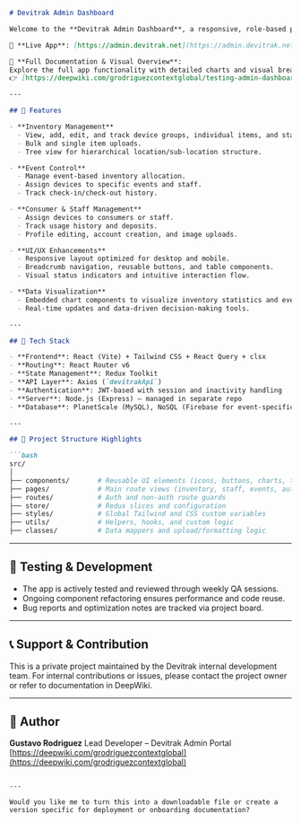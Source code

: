 
````markdown
# Devitrak Admin Dashboard

Welcome to the **Devitrak Admin Dashboard**, a responsive, role-based platform designed for internal management of inventory, events, consumer assignments, and staff operations. This dashboard is tailored for efficient oversight and streamlined control of logistics, devices, and organizational data across the Devitrak system.

🔗 **Live App**: [https://admin.devitrak.net](https://admin.devitrak.net)

📘 **Full Documentation & Visual Overview**:  
Explore the full app functionality with detailed charts and visual breakdowns on DeepWiki:  
👉 [https://deepwiki.com/grodriguezcontextglobal/testing-admin-dashboard](https://deepwiki.com/grodriguezcontextglobal/testing-admin-dashboard)

---

## 🚀 Features

- **Inventory Management**
  - View, add, edit, and track device groups, individual items, and status (e.g., assigned, available, lost).
  - Bulk and single item uploads.
  - Tree view for hierarchical location/sub-location structure.

- **Event Control**
  - Manage event-based inventory allocation.
  - Assign devices to specific events and staff.
  - Track check-in/check-out history.

- **Consumer & Staff Management**
  - Assign devices to consumers or staff.
  - Track usage history and deposits.
  - Profile editing, account creation, and image uploads.

- **UI/UX Enhancements**
  - Responsive layout optimized for desktop and mobile.
  - Breadcrumb navigation, reusable buttons, and table components.
  - Visual status indicators and intuitive interaction flow.

- **Data Visualization**
  - Embedded chart components to visualize inventory statistics and event status.
  - Real-time updates and data-driven decision-making tools.

---

## 🧰 Tech Stack

- **Frontend**: React (Vite) + Tailwind CSS + React Query + clsx
- **Routing**: React Router v6
- **State Management**: Redux Toolkit
- **API Layer**: Axios (`devitrakApi`)
- **Authentication**: JWT-based with session and inactivity handling
- **Server**: Node.js (Express) — managed in separate repo
- **Database**: PlanetScale (MySQL), NoSQL (Firebase for event-specific items)

---

## 📁 Project Structure Highlights

```bash
src/
│
├── components/       # Reusable UI elements (icons, buttons, charts, tables)
├── pages/            # Main route views (inventory, staff, events, auth)
├── routes/           # Auth and non-auth route guards
├── store/            # Redux slices and configuration
├── styles/           # Global Tailwind and CSS custom variables
├── utils/            # Helpers, hooks, and custom logic
├── classes/          # Data mappers and upload/formatting logic
````

---

## 🧪 Testing & Development

* The app is actively tested and reviewed through weekly QA sessions.
* Ongoing component refactoring ensures performance and code reuse.
* Bug reports and optimization notes are tracked via project board.

---

## 📞 Support & Contribution

This is a private project maintained by the Devitrak internal development team. For internal contributions or issues, please contact the project owner or refer to documentation in DeepWiki.

---

## 📌 Author

**Gustavo Rodriguez**
Lead Developer – Devitrak Admin Portal
[https://deepwiki.com/grodriguezcontextglobal](https://deepwiki.com/grodriguezcontextglobal)

```

---

Would you like me to turn this into a downloadable file or create a version specific for deployment or onboarding documentation?
```

